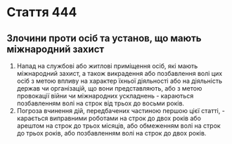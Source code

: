 Cтаття 444
====
Злочини проти осіб та установ, що мають міжнародний захист
----
1. Напад на службові або житлові приміщення осіб, які мають міжнародний захист, а також викрадення або позбавлення волі цих осіб з метою впливу на характер їхньої діяльності або на діяльність держав чи організацій, що вони представляють, або з метою провокації війни чи міжнародних ускладнень -
караються позбавленням волі на строк від трьох до восьми років.
2. Погроза вчинення дій, передбачених частиною першою цієї статті, -
карається виправними роботами на строк до двох років або арештом на строк до трьох місяців, або обмеженням волі на строк до трьох років, або позбавленням волі на строк до двох років.
